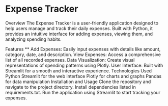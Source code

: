 # Expense Tracker
Overview
The Expense Tracker is a user-friendly application designed to help users manage and track their daily expenses. Built with Python, it provides an intuitive interface for adding expenses, viewing them, and analyzing spending habits.

Features
** Add Expenses: Easily input expenses with details like amount, category, date, and description.
View Expenses: Access a comprehensive list of all recorded expenses.
Data Visualization: Create visual representations of spending patterns using Plotly.
User Interface: Built with Streamlit for a smooth and interactive experience.
Technologies Used
Python
Streamlit for the web interface
Plotly for charts and graphs
Pandas for data manipulation
Installation and Usage
Clone the repository and navigate to the project directory.
Install dependencies listed in requirements.txt.
Run the application using Streamlit to start tracking your expenses.
